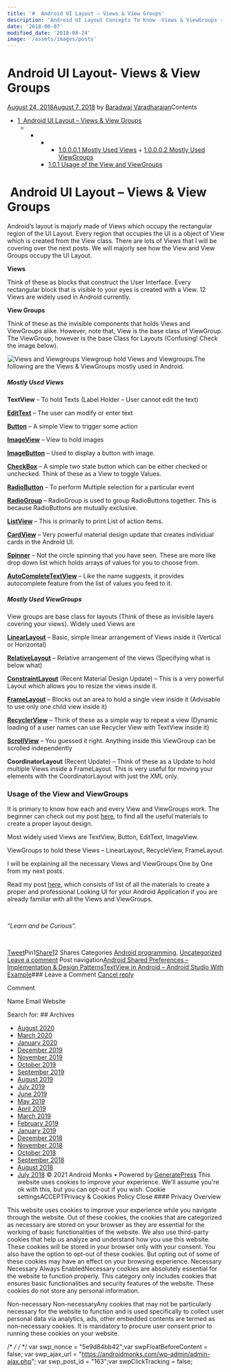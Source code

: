 ```yaml
---
title: '#  Android UI Layout – Views & View Groups'
description: 'Android UI Layout Concepts To Know -Views & ViewGroups - Android Monks - Android UI Layout- Views & View Groups Uncategorized'
date: '2018-08-07'
modified_date: '2018-08-24'
image: '/assets/images/posts'
---
```

# Android UI Layout- Views & View Groups

 [August 24, 2018August 7, 2018](https://androidmonks.com/android-ui-layout-concepts-knowledge/ "9:00 am") by [Baradwaj Varadharajan](https://androidmonks.com/author/admin/ "View all posts by Baradwaj Varadharajan")Contents

* [1  Android UI Layout – Views & View Groups](#Android_UI_Layout_8211_Views_View_Groups)
	+ - * + [1.0.0.0.1 Mostly Used Views](#Mostly_Used_Views)
				+ [1.0.0.0.2 Mostly Used ViewGroups](#Mostly_Used_ViewGroups)
		- [1.0.1 Usage of the View and ViewGroups](#Usage_of_the_View_and_ViewGroups)
#  Android UI Layout – Views & View Groups

Android’s layout is majorly made of Views which occupy the rectangular region of the UI Layout. Every region that occupies the UI is a object of View which is created from the View class. There are lots of Views that I will be covering over the next posts. We will majorly see how the View and View Groups occupy the UI Layout.

**Views**

Think of these as blocks that construct the User Interface. Every rectangular block that is visible to your eyes is created with a View. 12 Views are widely used in Android currently.

**View Groups**

Think of these as the invisible components that holds Views and ViewGroups alike. However, note that, View is the base class of ViewGroup. The ViewGroup, however is the base Class for Layouts (Confusing! Check the image below).

![Views and Viewgroups](data:image/gif;base64,R0lGODlhAQABAIAAAAAAAP///yH5BAEAAAAALAAAAAABAAEAAAIBRAA7)![Views and Viewgroups](http://cdn.learncomputer.com/wp-content/uploads/2012/01/image0033.png) Viewgroup hold Views and Viewgroups.The following are the Views & ViewGroups mostly used in Android.

##### Mostly Used Views

**TextView** – To hold Texts (Label Holder – User cannot edit the text)

[**EditText**](https://androidmonks.com/edittext-android-implementation-usage/) – The user can modify or enter text

[**Button**](https://androidmonks.com/buttons-android-overview-implementation/) – A simple View to trigger some action

[**ImageView**](https://androidmonks.com/imageview-android-overview-implementation/) – View to hold images

[**ImageButton**](https://androidmonks.com/imageview-android-overview-implementation/) – Used to display a button with image.

[**CheckBox**](https://androidmonks.com/checkbox-android-implementation-overview/) – A simple two state button which can be either checked or unchecked. Think of these as a View to toggle Values.

[**RadioButton**](https://androidmonks.com/radiobutton-android-implementation/) – To perform Multiple selection for a particular event

[**RadioGroup**](https://androidmonks.com/radiobutton-android-implementation/) – RadioGroup is used to group RadioButtons together. This is because RadioButtons are mutually exclusive.

[**ListView**](https://androidmonks.com/listview-android-implementation-overview/) – This is primarily to print List of action items.

[**CardView**](https://androidmonks.com/cardview-in-android-tutorial-creation-and-implementation/) – Very powerful material design update that creates individual cards in the Android UI.

[**Spinner**](https://androidmonks.com/spinner-android-implementation-overview/) – Not the circle spinning that you have seen. These are more like drop down list which holds arrays of values for you to choose from.

[**AutoCompleteTextView**](https://androidmonks.com/autocompletetextview-android-tutorial/) – Like the name suggests, it provides autocomplete feature from the list of values you feed to it.

##### Mostly Used ViewGroups

View groups are base class for layouts (Think of these as invisible layers covering your views). Widely used Views are

[**LinearLayout**](https://androidmonks.com/linearlayout-android-implementation-overview/) – Basic, simple linear arrangement of Views inside it (Vertical or Horizontal)

[**RelativeLayout**](https://androidmonks.com/relativelayout-android-overview-implementation/) – Relative arrangement of the views (Specifying what is below what)

[**ConstraintLayout**](https://androidmonks.com/constraintlayout-android-implementation/) (Recent Material Design Update) – This is a very powerful Layout which allows you to resize the views inside it.

[**FrameLayout**](https://androidmonks.com/framelayout-in-android-implementation-and-overview/) – Blocks out an area to hold a single view inside it (Advisable to use only one child view inside it)

[**RecyclerView**](https://androidmonks.com/recyclerview-adapter-cardview-implementation/) – Think of these as a simple way to repeat a view (Dynamic loading of a user names can use Recycler View with TextView inside it)

[**ScrollView**](https://androidmonks.com/scrollview-android-tutorial-overview/) – You guessed it right. Anything inside this ViewGroup can be scrolled independently

**CoordinatorLayout** (Recent Update) – Think of these as a Update to hold multiple Views inside a FrameLayout. This is very useful for moving your elements with the CoordinatorLayout with just the XML only.

### Usage of the View and ViewGroups

It is primary to know how each and every View and ViewGroups work. The beginner can check out my post [here](https://androidmonks.com/top-blogs-with-exceptional-content-to-learn-android-programming/), to find all the useful materials to create a proper layout design.

Most widely used Views are TextView, Button, EditText, ImageView.

ViewGroups to hold these Views – LinearLayout, RecycleView, FrameLayout.

I will be explaining all the necessary Views and ViewGroups One by One from my next posts.

Read my post [here](https://androidmonks.com/top-blogs-with-exceptional-content-to-learn-android-programming/), which consists of list of all the materials to create a proper and professional Looking UI for your Android Application if you are already familiar with all the Views and ViewGroups.

 

*“Learn and be Curious”.*

 

[Tweet](https://twitter.com/intent/tweet?text=Android+UI+Layout-+Views+%26+View+Groups&url=https%3A%2F%2Fandroidmonks.com%2Fandroid-ui-layout-concepts-knowledge%2F)Pin1[Share1](https://www.facebook.com/share.php?u=https%3A%2F%2Fandroidmonks.com%2Fandroid-ui-layout-concepts-knowledge%2F)2 Shares Categories [Android programming](https://androidmonks.com/category/android-programming/), [Uncategorized](https://androidmonks.com/category/uncategorized/) [Leave a comment](https://androidmonks.com/android-ui-layout-concepts-knowledge/#respond) Post navigation[Android Shared Preferences – Implementation & Design Patterns](https://androidmonks.com/android-shared-preferences-implementation-design-patterns/)[TextView in Android – Android Studio With Example](https://androidmonks.com/textview-android-usage-implementation/)### Leave a Comment [Cancel reply](/android-ui-layout-concepts-knowledge/#respond)

Comment

Name Email Website  

  Search for:   ## Archives

* [August 2020](https://androidmonks.com/2020/08/)
* [March 2020](https://androidmonks.com/2020/03/)
* [January 2020](https://androidmonks.com/2020/01/)
* [December 2019](https://androidmonks.com/2019/12/)
* [November 2019](https://androidmonks.com/2019/11/)
* [October 2019](https://androidmonks.com/2019/10/)
* [September 2019](https://androidmonks.com/2019/09/)
* [August 2019](https://androidmonks.com/2019/08/)
* [July 2019](https://androidmonks.com/2019/07/)
* [June 2019](https://androidmonks.com/2019/06/)
* [May 2019](https://androidmonks.com/2019/05/)
* [April 2019](https://androidmonks.com/2019/04/)
* [March 2019](https://androidmonks.com/2019/03/)
* [February 2019](https://androidmonks.com/2019/02/)
* [January 2019](https://androidmonks.com/2019/01/)
* [December 2018](https://androidmonks.com/2018/12/)
* [November 2018](https://androidmonks.com/2018/11/)
* [October 2018](https://androidmonks.com/2018/10/)
* [September 2018](https://androidmonks.com/2018/09/)
* [August 2018](https://androidmonks.com/2018/08/)
* [July 2018](https://androidmonks.com/2018/07/)
 © 2021 Android Monks • Powered by [GeneratePress](https://generatepress.com) This website uses cookies to improve your experience. We'll assume you're ok with this, but you can opt-out if you wish. Cookie settingsACCEPTPrivacy & Cookies Policy   Close #### Privacy Overview

This website uses cookies to improve your experience while you navigate through the website. Out of these cookies, the cookies that are categorized as necessary are stored on your browser as they are essential for the working of basic functionalities of the website. We also use third-party cookies that help us analyze and understand how you use this website. These cookies will be stored in your browser only with your consent. You also have the option to opt-out of these cookies. But opting out of some of these cookies may have an effect on your browsing experience.  Necessary  Necessary Always EnabledNecessary cookies are absolutely essential for the website to function properly. This category only includes cookies that ensures basic functionalities and security features of the website. These cookies do not store any personal information.

 Non-necessary  Non-necessaryAny cookies that may not be particularly necessary for the website to function and is used specifically to collect user personal data via analytics, ads, other embedded contents are termed as non-necessary cookies. It is mandatory to procure user consent prior to running these cookies on your website.

  /* <![CDATA[ */
var tocplus = {"visibility\_show":"show","visibility\_hide":"hide","width":"Auto"};
/* ]]> */  /* <![CDATA[ */
var socialWarfare = {"addons":[],"post\_id":"163","variables":{"emphasizeIcons":false,"powered\_by\_toggle":false,"affiliate\_link":"https:\/\/warfareplugins.com"},"floatBeforeContent":""};
/* ]]> */         var swp\_nonce = "5e9d84bb42";var swpFloatBeforeContent = false; var swp\_ajax\_url = "https://androidmonks.com/wp-admin/admin-ajax.php"; var swp\_post\_id = "163";var swpClickTracking = false; 